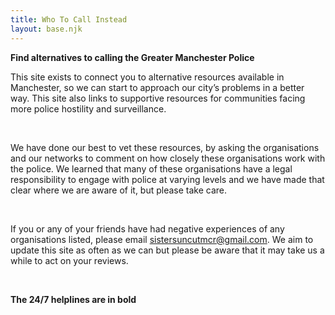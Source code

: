 ```yaml
---
title: Who To Call Instead
layout: base.njk
---
```

**Find alternatives to calling the Greater Manchester Police**



This site exists to connect you to alternative resources available in Manchester, so we can start to approach our city’s problems in a better way. This site also links to supportive resources for communities facing more police hostility and surveillance. 

 

We have done our best to vet these resources, by asking the organisations and our networks to comment on how closely these organisations work with the police. We learned that many of these organisations have a legal responsibility to engage with police at varying levels and we have made that clear where we are aware of it, but please take care. 

 

If you or any of your friends have had negative experiences of any organisations listed, please email [sistersuncutmcr@gmail.com](mailto:sistersuncutmcr@gmail.com). We aim to update this site as often as we can but please be aware that it may take us a while to act on your reviews. 

 

**The 24/7 helplines are in bold**